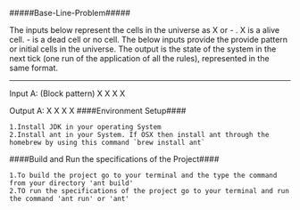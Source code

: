#####Base-Line-Problem#####

The inputs below represent the cells in the universe as X or - . X is a alive cell. - is a dead cell or no cell. 
The below inputs provide the provide pattern or initial cells in the universe. 
The output is the state of the system in the next tick (one run of the application of all the rules), represented in the same format.

-------------------------------------------------------------------------------------------
Input A:
(Block pattern)
    X X
    X X
                                         
Output A:
    X X
    X X
####Environment Setup####

    1.Install JDK in your operating System
    2.Install ant in your System. If OSX then install ant through the homebrew by using this command `brew install ant`
    
####Build and Run the specifications of the Project####
    
    1.To build the project go to your terminal and the type the command from your directory 'ant build'
    2.TO run the specifications of the project go to your terminal and run the command 'ant run' or 'ant' 
